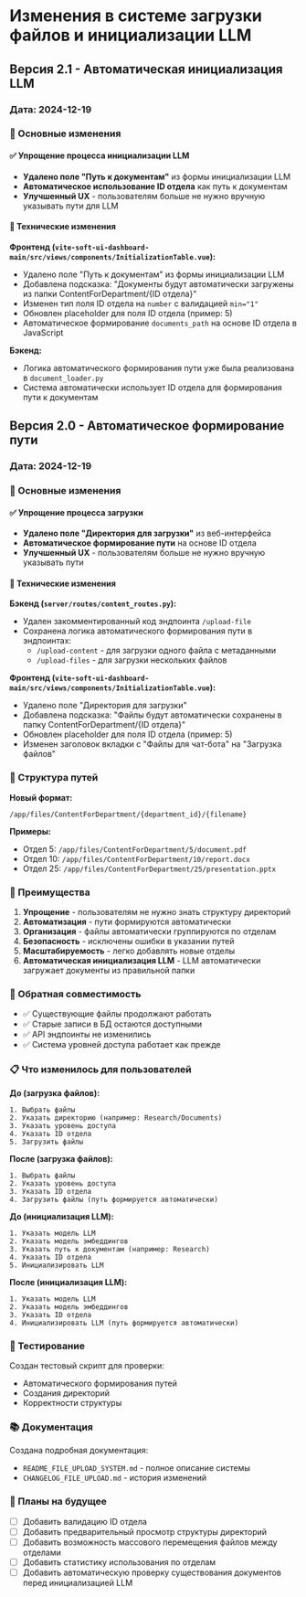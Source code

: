 # Изменения в системе загрузки файлов и инициализации LLM

## Версия 2.1 - Автоматическая инициализация LLM

### Дата: 2024-12-19

### 🎯 Основные изменения

#### ✅ Упрощение процесса инициализации LLM
- **Удалено поле "Путь к документам"** из формы инициализации LLM
- **Автоматическое использование ID отдела** как путь к документам
- **Улучшенный UX** - пользователям больше не нужно вручную указывать пути для LLM

#### 🔧 Технические изменения

**Фронтенд (`vite-soft-ui-dashboard-main/src/views/components/InitializationTable.vue`):**
- Удалено поле "Путь к документам" из формы инициализации LLM
- Добавлена подсказка: "Документы будут автоматически загружены из папки ContentForDepartment/{ID отдела}"
- Изменен тип поля ID отдела на `number` с валидацией `min="1"`
- Обновлен placeholder для поля ID отдела (пример: 5)
- Автоматическое формирование `documents_path` на основе ID отдела в JavaScript

**Бэкенд:**
- Логика автоматического формирования пути уже была реализована в `document_loader.py`
- Система автоматически использует ID отдела для формирования пути к документам

## Версия 2.0 - Автоматическое формирование пути

### Дата: 2024-12-19

### 🎯 Основные изменения

#### ✅ Упрощение процесса загрузки
- **Удалено поле "Директория для загрузки"** из веб-интерфейса
- **Автоматическое формирование пути** на основе ID отдела
- **Улучшенный UX** - пользователям больше не нужно вручную указывать пути

#### 🔧 Технические изменения

**Бэкенд (`server/routes/content_routes.py`):**
- Удален закомментированный код эндпоинта `/upload-file`
- Сохранена логика автоматического формирования пути в эндпоинтах:
  - `/upload-content` - для загрузки одного файла с метаданными
  - `/upload-files` - для загрузки нескольких файлов

**Фронтенд (`vite-soft-ui-dashboard-main/src/views/components/InitializationTable.vue`):**
- Удалено поле "Директория для загрузки"
- Добавлена подсказка: "Файлы будут автоматически сохранены в папку ContentForDepartment/{ID отдела}"
- Обновлен placeholder для поля ID отдела (пример: 5)
- Изменен заголовок вкладки с "Файлы для чат-бота" на "Загрузка файлов"

### 📁 Структура путей

**Новый формат:**
```
/app/files/ContentForDepartment/{department_id}/{filename}
```

**Примеры:**
- Отдел 5: `/app/files/ContentForDepartment/5/document.pdf`
- Отдел 10: `/app/files/ContentForDepartment/10/report.docx`
- Отдел 25: `/app/files/ContentForDepartment/25/presentation.pptx`

### 🚀 Преимущества

1. **Упрощение** - пользователям не нужно знать структуру директорий
2. **Автоматизация** - пути формируются автоматически
3. **Организация** - файлы автоматически группируются по отделам
4. **Безопасность** - исключены ошибки в указании путей
5. **Масштабируемость** - легко добавлять новые отделы
6. **Автоматическая инициализация LLM** - LLM автоматически загружает документы из правильной папки

### 🔄 Обратная совместимость

- ✅ Существующие файлы продолжают работать
- ✅ Старые записи в БД остаются доступными
- ✅ API эндпоинты не изменились
- ✅ Система уровней доступа работает как прежде

### 📋 Что изменилось для пользователей

**До (загрузка файлов):**
```
1. Выбрать файлы
2. Указать директорию (например: Research/Documents)
3. Указать уровень доступа
4. Указать ID отдела
5. Загрузить файлы
```

**После (загрузка файлов):**
```
1. Выбрать файлы
2. Указать уровень доступа
3. Указать ID отдела
4. Загрузить файлы (путь формируется автоматически)
```

**До (инициализация LLM):**
```
1. Указать модель LLM
2. Указать модель эмбеддингов
3. Указать путь к документам (например: Research)
4. Указать ID отдела
5. Инициализировать LLM
```

**После (инициализация LLM):**
```
1. Указать модель LLM
2. Указать модель эмбеддингов
3. Указать ID отдела
4. Инициализировать LLM (путь формируется автоматически)
```

### 🧪 Тестирование

Создан тестовый скрипт для проверки:
- Автоматического формирования путей
- Создания директорий
- Корректности структуры

### 📚 Документация

Создана подробная документация:
- `README_FILE_UPLOAD_SYSTEM.md` - полное описание системы
- `CHANGELOG_FILE_UPLOAD.md` - история изменений

### 🔮 Планы на будущее

- [ ] Добавить валидацию ID отдела
- [ ] Добавить предварительный просмотр структуры директорий
- [ ] Добавить возможность массового перемещения файлов между отделами
- [ ] Добавить статистику использования по отделам
- [ ] Добавить автоматическую проверку существования документов перед инициализацией LLM 